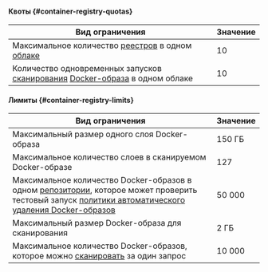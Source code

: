 #### Квоты {#container-registry-quotas}

Вид ограничения | Значение
--- | ---
Максимальное количество [реестров](../container-registry/concepts/registry.md) в одном [облаке](../resource-manager/concepts/resources-hierarchy.md#cloud) | 10
Количество одновременных запусков [сканирования](../container-registry/concepts/vulnerability-scanner.md) [Docker-образа](../container-registry/concepts/docker-image.md) в одном облаке | 10

#### Лимиты {#container-registry-limits}

Вид ограничения | Значение
--- | ---
Максимальный размер одного слоя Docker-образа | 150 ГБ
Максимальное количество слоев в сканируемом Docker-образе | 127
Максимальное количество Docker-образов в одном [репозитории](../container-registry/concepts/repository.md), которое может проверить тестовый запуск [политики автоматического удаления Docker-образов](../container-registry/concepts/lifecycle-policy.md) | 50 000
Максимальный размер Docker-образа для сканирования | 2 ГБ
Максимальное количество Docker-образов, которое можно [сканировать](../container-registry/operations/scanning-docker-image.md) за один запрос | 10 000
